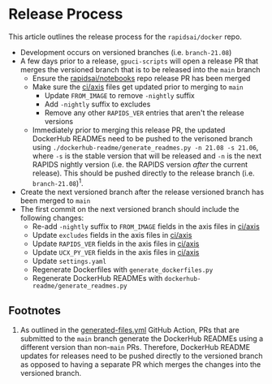 # Release Process

This article outlines the release process for the `rapidsai/docker` repo.

- Development occurs on versioned branches (i.e. `branch-21.08`)
- A few days prior to a release, `gpuci-scripts` will open a release PR that merges the versioned branch that is to be released into the `main` branch
  - Ensure the [rapidsai/notebooks](https://github.com/rapidsai/notebooks) repo release PR has been merged
  - Make sure the [ci/axis](/ci/axis) files get updated prior to merging to `main`
    - Update `FROM_IMAGE` to remove `-nightly` suffix
    - Add `-nightly` suffix to excludes
    - Remove any other `RAPIDS_VER` entries that aren't the release versions
  - Immediately prior to merging this release PR, the updated DockerHub READMEs need to be pushed to the verisoned branch using `./dockerhub-readme/generate_readmes.py -n 21.08 -s 21.06`, where `-s` is the stable version that will be released and `-n` is the next RAPIDS nightly version (i.e. the RAPIDS version _after_ the current release). This should be pushed directly to the release branch (i.e. `branch-21.08`)<sup>1</sup>.
- Create the next versioned branch after the release versioned branch has been merged to `main`
- The first commit on the next versioned branch should include the following changes:
  - Re-add `-nightly` suffix to `FROM_IMAGE` fields in the axis files in [ci/axis](/ci/axis)
  - Update `excludes` fields in the axis files in [ci/axis](/ci/axis)
  - Update `RAPIDS_VER` fields in the axis files in [ci/axis](/ci/axis)
  - Update `UCX_PY_VER` fields in the axis files in [ci/axis](/ci/axis)
  - Update `settings.yaml`
  - Regenerate Dockerfiles with `generate_dockerfiles.py`
  - Regenerate DockerHub READMEs with `dockerhub-readme/generate_readmes.py`

## Footnotes

1. As outlined in the [generated-files.yml](/.github/workflows/generated-files.yml) GitHub Action, PRs that are submitted to the `main` branch generate the DockerHub READMEs using a different version than non-`main` PRs. Therefore, DockerHub README updates for releases need to be pushed directly to the versioned branch as opposed to having a separate PR which merges the changes into the versioned branch.
